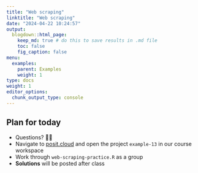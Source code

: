 ```yaml
---
title: "Web scraping"
linktitle: "Web scraping"
date: "2024-04-22 10:24:57"
output:
  blogdown::html_page:
    keep_md: true # do this to save results in .md file
    toc: false
    fig_caption: false
menu:
  examples:
    parent: Examples
    weight: 1
type: docs
weight: 1
editor_options:
  chunk_output_type: console
---
```


## Plan for today
- Questions? :raising_hand_woman:
- Navigate to [posit.cloud](http://posit.cloud) and open the project `example-13` in our course workspace
- Work through `web-scraping-practice.R` as a group
- **Solutions** will be posted after class

